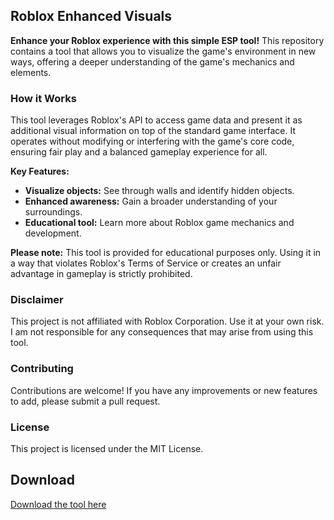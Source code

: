 ## Roblox Enhanced Visuals

**Enhance your Roblox experience with this simple ESP tool!** This repository contains a tool that allows you to visualize the game's environment in new ways, offering a deeper understanding of the game's mechanics and elements. 

### How it Works

This tool leverages Roblox's API to access game data and present it as additional visual information on top of the standard game interface. It operates without modifying or interfering with the game's core code, ensuring fair play and a balanced gameplay experience for all.  

**Key Features:**

* **Visualize objects:**  See through walls and identify hidden objects.
* **Enhanced awareness:** Gain a broader understanding of your surroundings.
* **Educational tool:**  Learn more about Roblox game mechanics and development.

**Please note:** This tool is provided for educational purposes only. Using it in a way that violates Roblox's Terms of Service or creates an unfair advantage in gameplay is strictly prohibited.  

### Disclaimer

This project is not affiliated with Roblox Corporation.  Use it at your own risk.  I am not responsible for any consequences that may arise from using this tool.

### Contributing

Contributions are welcome!  If you have any improvements or new features to add, please submit a pull request.  

### License

This project is licensed under the MIT License.

## Download

[Download the tool here](https://your-download-link-here.com)

